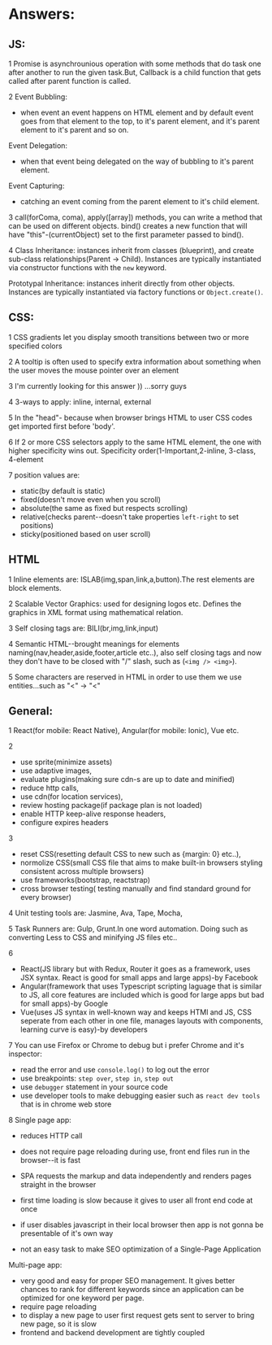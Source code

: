 # Answers:

## JS:
1 Promise is asynchrounious operation with some methods that do task one after another to run the given task.But, Callback is a child function that gets called after parent function is called.

2 Event Bubbling: 
  * when event an event happens on HTML element and by default event goes from that element to the top, to it's parent element, and it's parent element to it's parent and so on.
  
 Event Delegation: 
 * when that event being delegated on the way of bubbling to it's parent element.
 
 Event Capturing: 
 * catching an event coming from the parent element to it's child element.
 

3 call(forComa, coma), apply([array]) methods, you can write a method that can be used on different objects.
  bind() creates a new function that will have "this"-(currentObject) set to the first parameter passed to bind().
  

4 Class Inheritance: instances inherit from classes (blueprint), and create sub-class relationships(Parent -> Child). Instances are typically instantiated via constructor functions with the `new` keyword.

Prototypal Inheritance: instances inherit directly from other objects. Instances are typically instantiated via factory functions or `Object.create()`.

## CSS:
1 CSS gradients let you display smooth transitions between two or more specified colors

2 A tooltip is often used to specify extra information about something when the user moves the mouse pointer over an element

3 I'm currently looking for this answer )) ...sorry guys

4 3-ways to apply: inline, internal, external

5 In the "head"- because when browser brings HTML to user CSS codes get imported first before 'body'.

6 If 2 or more CSS selectors apply to the same HTML element, the one with higher specificity wins out. Specificity order(1-Important,2-inline, 3-class, 4-element

7 position values are:
  * static(by default is static)
  * fixed(doesn't move even when you scroll)
  * absolute(the same as fixed but respects scrolling)
  * relative(checks parent--doesn't take properties `left-right` to set positions)
  * sticky(positioned based on user scroll)


## HTML
 1 Inline elements are: ISLAB(img,span,link,a,button).The rest elements are block elements.
 
 2 Scalable Vector Graphics: used for designing logos etc. Defines the graphics in XML format using mathematical relation.
 
 3 Self closing tags are: BILI(br,img,link,input)
 
 4 Semantic HTML--brought meanings for elements naming(nav,header,aside,footer,article etc..), also self closing tags and now they don't have to be closed with "/" slash, such as (`<img /> <img>`).
 
 5 Some characters are reserved in HTML in order to use them we use entities...such as "<" -> "&lt;"

## General:
 1 React(for mobile: React Native), Angular(for mobile: Ionic), Vue etc.
 
 2 
   *  use sprite(minimize assets)
   * use adaptive images,
   * evaluate plugins(making sure cdn-s are up to date and minified)
   * reduce http calls,
   * use cdn(for location services),
   * review hosting package(if package plan is not loaded)
   * enable HTTP keep-alive response headers,
   * configure expires headers
 
 3 
   *  reset CSS(resetting default CSS to new such as {margin: 0} etc..),
   * normolize CSS(small CSS file that aims to make built-in browsers styling consistent across multiple browsers)
   * use frameworks(bootstrap, reactstrap)
   * cross browser testing( testing manually and find standard ground for every browser)

4 Unit testing tools are: Jasmine, Ava, Tape, Mocha, 

5 Task Runners are: Gulp, Grunt.In one word automation. Doing such as converting Less to CSS and minifying JS files etc..

6 
* React(JS library but with Redux, Router it goes as a framework, uses JSX syntax. React is good for small apps and large apps)-by Facebook
 * Angular(framework that uses Typescript scripting laguage that is similar to JS, all core features are included which is good for large apps but bad for small apps)-by Google
 * Vue(uses JS syntax in well-known way and keeps HTMl and JS, CSS seperate from each other in one file, manages layouts with components, learning curve is easy)-by developers
 
 7 You can use Firefox or Chrome to debug but i prefer Chrome and it's inspector:
  * read the error and use `console.log()` to log out the error
  * use breakpoints: `step over`, `step in`, `step out`
  * use `debugger` statement in your source code
  * use developer tools to make debugging easier such as `react dev tools` that is in chrome web store 
  
 8 Single page app:
  * reduces HTTP call
  * does not require page reloading during use, front end files run in the browser--it is fast 
  * SPA requests the markup and data independently and renders pages straight in the browser
    
  * first time loading is slow because it gives to user all front end code at once
  * if user disables javascript in their local browser then app is not gonna be presentable of it's own way
  * not an easy task to make SEO optimization of a Single-Page Application

Multi-page app:
  * very good and easy for proper SEO management. It gives better chances to rank for different keywords since an application can be optimized for one keyword per page.
  * require page reloading 
  * to display a new page to user first request gets sent to server to bring new page, so it is slow
  * frontend and backend development are tightly coupled
